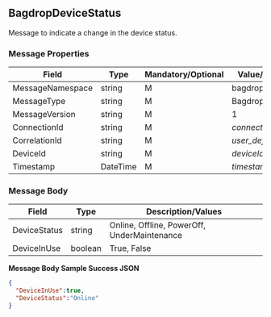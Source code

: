 ## BagdropDeviceStatus

Message to indicate a change in the device status.

### Message Properties

| Field | Type | Mandatory/Optional | Value/Description |
|--|--|--|--|
| MessageNamespace    | string | M | bagdrop|
| MessageType         | string | M | BagdropDeviceStatus |
| MessageVersion      | string | M | 1                       |
| ConnectionId        | string | M | *connectionId*        |
| CorrelationId       | string | M | *user_defined_string* |
| DeviceId            | string | M | *deviceId*            |
| Timestamp           | DateTime | M | *timestamp*|

### Message Body

| Field        | Type                     | Description/Values                      |
|--------------|--------------------------|-----------------------------------------|
| DeviceStatus| string | Online, Offline, PowerOff, UnderMaintenance |    
| DeviceInUse | boolean | True, False |    

**Message Body Sample Success JSON**

```JSON 
{
  "DeviceInUse":true,
  "DeviceStatus":"Online"
}
```